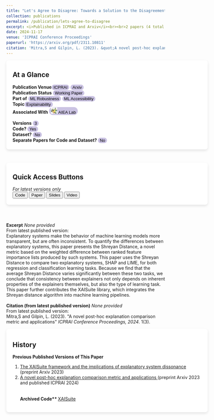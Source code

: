 ```yaml
---
title: "Let's Agree to Disagree: Towards a Solution to the Disagreement Problem in Explainability"
collection: publications
permalink: /publication/lets-agree-to-disagree
excerpt: <i>Published in ICPRAI and Arxiv</i><br><br>2 papers (4 total versioned papers). <br> Explanatory systems give us a peek under the hood of blackbox ML models. This collection encompasses my work analyzing differences between explanatory systems, quantifying these differences, and integrating the resulting metrics into machine learning pipelines.<br><br><button>Code</button> <button>Paper</button> <button>Slides</button> <button>Video</button>
date: 2024-11-17
venue: 'ICPRAI Conference Proceedings'
paperurl: 'https://arxiv.org/pdf/2311.10811'
citation: 'Mitra,S and Gilpin, L. (2023). &quot;A novel post-hoc explanation comparison metric and applications&quot; <i>ICPRAI Conference Proceedings, 2024</i>. 1(3).'
---
```

<div style="background-color: white; box-shadow: 0 4px 8px rgba(0, 0, 0, 0.1); padding: 20px; padding-top: 4px; border-radius: 8px; min-width:600px;margin-bottom: 25px">
<h2>At a Glance</h2>
<b>Publication Venue</b><button style='border-radius:12px;background-color:rgb(203, 195, 227);border:none'> ICPRAI</button> <button style='border-radius:12px;background-color:rgb(203, 195, 227);border:none'> Arxiv </button><br>
<b>Publication Status</b> <button style='border-radius:12px;background-color:rgb(203, 195, 227);border:none'> Working Paper </button> <br> <b>Part of</b> <button style='border-radius:12px;background-color:rgb(203, 195, 227);border:none'>ML Robustness</button> <button style='border-radius:12px;background-color:rgb(203, 195, 227);border:none'>ML Accessibility</button> <br> <b>Topic</b><button style='border-radius:12px;background-color:rgb(203, 195, 227);border:none'> Explainability </button><br><b>Associated With</b> <button onclick="location.href='http://aiea-lab.github.io'" style='border-radius:12px;background-color:rgb(203, 195, 227);border:none'> <img src='../files/AIEALogo.png' style='height:20px;'/>  AIEA Lab</button>
<br>
<br>
<b>Versions </b>
<button style='border-radius:12px;background-color:rgb(203, 195, 227);border:none'>3</button><br>
<b>Code? </b><button style='border-radius:12px;background-color:rgb(203, 195, 227);border:none'> Yes </button><br>
<b>Dataset? </b><button style='border-radius:12px;background-color:rgb(203, 195, 227);border:none'> No </button><br>
<b>Separate Papers for Code and Dataset? </b><button style='border-radius:12px;background-color:rgb(203, 195, 227);border:none'> No </button>
</div>
<br>
<div style="background-color: white; box-shadow: 0 4px 8px rgba(0, 0, 0, 0.1); padding: 20px; padding-top: 4px; border-radius: 8px; min-width:600px;margin-bottom: 25px">
<h2>Quick Access Buttons </h2>
<i>For latest versions only</i>
<br>
<button>Code</button> <button>Paper</button> <button>Slides</button> <button>Video</button></div>
<br>


**Excerpt**
<i>None provided</i>
<br>
From latest published version:
<br>Explanatory systems make the behavior of machine learning models more transparent, but are often inconsistent. To quantify the differences between explanatory systems, this paper presents the Shreyan Distance, a novel metric based on the weighted difference between ranked feature importance lists produced by such systems. This paper uses the Shreyan Distance to compare two explanatory systems, SHAP and LIME, for both regression and classification learning tasks. Because we find that the average Shreyan Distance varies significantly between these two tasks, we conclude that consistency between explainers not only depends on inherent properties of the explainers themselves, but also the type of learning task. This paper further contributes the XAISuite library, which integrates the Shreyan distance algorithm into machine learning pipelines. <br><br>
**Citation (from latest published version)**
<i>None provided</i>
<br>
From latest published version:
<br>Mitra,S and Gilpin, L. (2023). &quot;A novel post-hoc explanation comparison metric and applications&quot; <i>ICPRAI Conference Proceedings, 2024</i>. 1(3). <br>
<div style="background-color: white; box-shadow: 0 4px 8px rgba(0, 0, 0, 0.1); padding: 20px; padding-top: 8px; border-radius: 8px; min-width:600px;margin-bottom: 25px">
<h2> History </h2>
<b>Previous Published Versions of This Paper</b>
<ol>
<li>
<u>The XAISuite framework and the implications of explanatory system dissonance </u> (preprint Arxiv 2023) <br> </li>
<li> <u> A novel post-hoc explanation comparison metric and applications </u> (preprint Arxiv 2023 and published ICPRAI 2024) </li> <br> <br>
<b>Archived Code** </b> <a href="github.com/11301858/XAISuite"> XAISuite </a>
</div>
